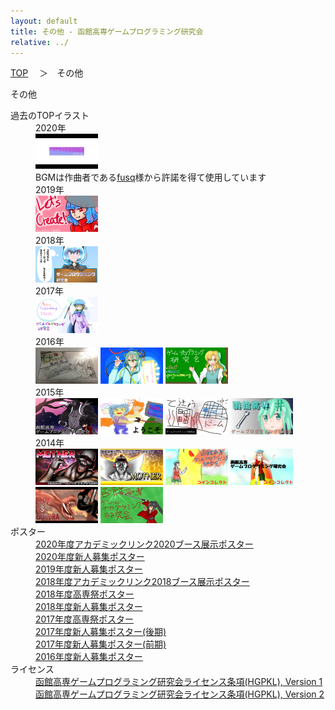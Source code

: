 ```yaml
---
layout: default
title: その他 - 函館高専ゲームプログラミング研究会
relative: ../
---
```

<div class="content">
<div class="main">

<p class="bread">
<a href="../">TOP</a>
　＞　その他
</p>

<p class="title">
その他
</p>

<dl>

<dt>過去のTOPイラスト</dt>

<dd>
2020年<br>
<a href="./topimg/2020-1.mp4"><img src="./topimg/2020-1-s.png"></a>
<br>
BGMは作曲者である<a href="https://soundcloud.com/fusq/perfume">fusq</a>様から許諾を得て使用しています
</dd>

<dd>
2019年<br>
<a href="./topimg/2019-1.png"><img src="./topimg/2019-1-s.png"></a>
</dd>

<dd>
2018年<br>
<a href="./topimg/2018-1.png"><img src="./topimg/2018-1-s.png"></a>
</dd>

<dd>
2017年<br>
<a href="./topimg/2017-1.png"><img src="./topimg/2017-1-s.png"></a>
</dd>

<dd>
2016年<br>
<a href="./topimg/2016-1.png"><img src="./topimg/2016-1-s.png"></a>
<a href="./topimg/2016-2.png"><img src="./topimg/2016-2-s.png"></a>
<a href="./topimg/2016-3.png"><img src="./topimg/2016-3-s.png"></a>
</dd>

<dd>
2015年<br>
<a href="./topimg/2015-1.png"><img src="./topimg/2015-1-s.png"></a>
<a href="./topimg/2015-2.png"><img src="./topimg/2015-2-s.png"></a>
<a href="./topimg/2015-3.png"><img src="./topimg/2015-3-s.png"></a>
<a href="./topimg/2015-4.png"><img src="./topimg/2015-4-s.png"></a>
</dd>

<dd>
2014年<br>
<a href="./topimg/2014-1.png"><img src="./topimg/2014-1-s.png"></a>
<a href="./topimg/2014-2.png"><img src="./topimg/2014-2-s.png"></a>
<a href="./topimg/2014-3.png"><img src="./topimg/2014-3-s.png"></a>
<a href="./topimg/2014-4.png"><img src="./topimg/2014-4-s.png"></a>
<a href="./topimg/2014-5.png"><img src="./topimg/2014-5-s.png"></a>
<a href="./topimg/2014-6.png"><img src="./topimg/2014-6-s.png"></a>
</dd>

<dt>ポスター</dt>

<dd>
<a href="./poster/2020-alink.png">2020年度アカデミックリンク2020ブース展示ポスター</a><br>
<a href="./poster/2020.png">2020年度新人募集ポスター</a><br>
<a href="./poster/2019.png">2019年度新人募集ポスター</a><br>
<a href="./poster/2018-alink.png">2018年度アカデミックリンク2018ブース展示ポスター</a><br>
<a href="./poster/2018-kosensai.png">2018年度高専祭ポスター</a><br>
<a href="./poster/2018.png">2018年度新人募集ポスター</a><br>
<a href="./poster/2017-kosensai.png">2017年度高専祭ポスター</a><br>
<a href="./poster/2017-2.png">2017年度新人募集ポスター(後期)</a><br>
<a href="./poster/2017-1.png">2017年度新人募集ポスター(前期)</a><br>
<a href="./poster/2016.png">2016年度新人募集ポスター</a>
</dd>

<dt>ライセンス</dt>

<dd>
<a href="./HGPKLv1.html">函館高専ゲームプログラミング研究会ライセンス条項(HGPKL), Version 1</a>
<br>
<a href="./HGPKLv2.html">函館高専ゲームプログラミング研究会ライセンス条項(HGPKL), Version 2</a>
</dd>

</dl>

</div>
</div>
